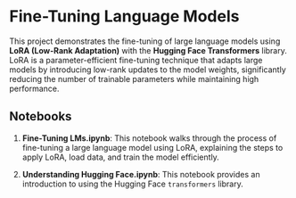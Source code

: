# Fine-Tuning Language Models

This project demonstrates the fine-tuning of large language models using **LoRA (Low-Rank Adaptation)** with the **Hugging Face Transformers** library. LoRA is a parameter-efficient fine-tuning technique that adapts large models by introducing low-rank updates to the model weights, significantly reducing the number of trainable parameters while maintaining high performance.

## Notebooks

1. **Fine-Tuning LMs.ipynb**: This notebook walks through the process of fine-tuning a large language model using LoRA, explaining the steps to apply LoRA, load data, and train the model efficiently.
   
2. **Understanding Hugging Face.ipynb**: This notebook provides an introduction to using the Hugging Face `transformers` library.

